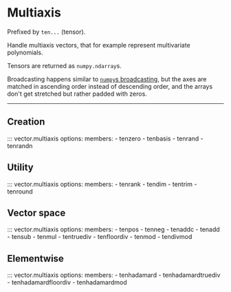 # Multiaxis

Prefixed by `ten...` (tensor).

Handle multiaxis vectors, that for example represent multivariate polynomials.

Tensors are returned as `numpy.ndarray`s.

Broadcasting happens similar to [`numpy`s broadcasting](https://numpy.org/doc/stable/user/basics.broadcasting.html),
but the axes are matched in ascending order instead of descending order, and
the arrays don't get stretched but rather padded with zeros.

---

## Creation

::: vector.multiaxis
    options:
      members:
        - tenzero
        - tenbasis
        - tenrand
        - tenrandn

## Utility

::: vector.multiaxis
    options:
      members:
        - tenrank
        - tendim
        - tentrim
        - tenround

## Vector space

::: vector.multiaxis
    options:
      members:
        - tenpos
        - tenneg
        - tenaddc
        - tenadd
        - tensub
        - tenmul
        - tentruediv
        - tenfloordiv
        - tenmod
        - tendivmod

## Elementwise

::: vector.multiaxis
    options:
      members:
        - tenhadamard
        - tenhadamardtruediv
        - tenhadamardfloordiv
        - tenhadamardmod
